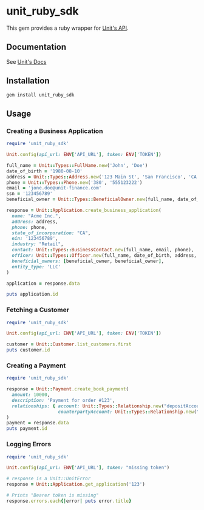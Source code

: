 # unit_ruby_sdk

This gem provides a ruby wrapper for [Unit's API](https://docs.unit.co/#introduction).

## Documentation

See [Unit's Docs](https://docs.unit.co)

## Installation

```bash
gem install unit_ruby_sdk
```

## Usage

### Creating a Business Application

```ruby
require 'unit_ruby_sdk'

Unit.config(api_url: ENV['API_URL'], token: ENV['TOKEN'])

full_name = Unit::Types::FullName.new('John', 'Doe')
date_of_birth = '1980-08-10'
address = Unit::Types::Address.new('123 Main St', 'San Francisco', 'CA', '94205', 'US')
phone = Unit::Types::Phone.new('380', '555123222')
email = 'jone.doe@unit-finance.com'
ssn = '123456789'
beneficial_owner = Unit::Types::BeneficialOwner.new(full_name, date_of_birth, address, phone, email, ssn)

response = Unit::Application.create_business_application(
  name: "Acme Inc.",
  address: address,
  phone: phone,
  state_of_incorporation: "CA",
  ein: '123456789',
  industry: "Retail",
  contact: Unit::Types::BusinessContact.new(full_name, email, phone),
  officer: Unit::Types::Officer.new(full_name, date_of_birth, address, phone, email, ssn),
  beneficial_owners: [beneficial_owner, beneficial_owner],
  entity_type: 'LLC'
)

application = response.data

puts application.id
```

### Fetching a Customer

```ruby
require 'unit_ruby_sdk'

Unit.config(api_url: ENV['API_URL'], token: ENV['TOKEN'])

customer = Unit::Customer.list_customers.first
puts customer.id
```

### 
### Creating a Payment
    
```ruby
require 'unit_ruby_sdk'

response = Unit::Payment.create_book_payment(
  amount: 10000,
  description: 'Payment for order #123',
  relationships: { account: Unit::Types::Relationship.new("depositAccount", "12345").to_hash,
                   counterpartyAccount: Unit::Types::Relationship.new("depositAccount", "36221").to_hash }
)
payment = response.data
puts payment.id
```

### Logging Errors

```ruby
require 'unit_ruby_sdk'

Unit.config(api_url: ENV['API_URL'], token: "missing token")

# response is a Unit::UnitError
response = Unit::Application.get_application('123')

# Prints "Bearer token is missing"
response.errors.each{|error| puts error.title}
```
